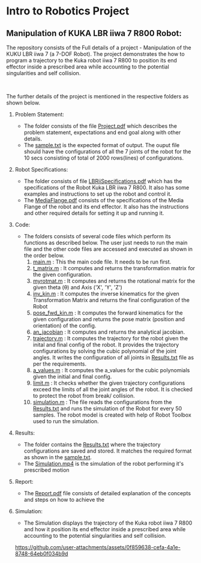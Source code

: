 # Intro to Robotics Project
## Manipulation of KUKA LBR iiwa 7 R800 Robot: 

The repository consists of the Full details of a project - Manipulation of the KUKU LBR iiwa 7 (a 7-DOF Robot). The project demonstrates the how to program a trajectory to the Kuka robot iiwa 7 R800 to position its end effector inside a prescribed area while accounting to the potential singularities and self collision.

<br>

The further details of the project is mentioned in the respective folders as shown below. 

1. Problem Statement: 
    - The folder consists of the file [Project.pdf](Problem_Statement/Project.pdf) which describes the problem statement, expectations and end goal along with other details. 
    - The [sample.txt](Problem_Statement/sample.txt) is the expected format of output. The ouput file should have the configurations of all the 7 joints of the robot for the 10 secs consisting of total of 2000 rows(lines) of configurations.

2. Robot Specifications:
    - The folder consists of file [LBRiiSpecifications.pdf](Robot_Specifications/LBRiiwaSpecifications.pdf) which has the specifications of the Robot Kuka LBR iiwa 7 R800. It also has some examples and instructions to set up the robot and control it.
    - The [MediaFlange.pdf](Robot_Specifications/MediaFlange.pdf) consists of the specifications of the Media Flange of the robot and its end effector. It also has the instructions and other required details for setting it up and running it.

3. Code: 
    <br>
    - The folders consists of several code files which perform its functions as described below. The user just needs to run the main file and the other code files are accessed and executed as shown in the order below.
        1. [main.m](Code/main.m) : This the main code file. It needs to be run first. 
        2. [t_matrix.m](Code/t_matrix.m) : It computes and returns the transformation matrix for the given configuration.
        3. [myrotmat.m](Code/myrotmat.m) : It computes and returns the rotational matrix for the given theta (θ) and Axis ('X', 'Y', 'Z')
        4. [inv_kin.m](Code/inv_kin.m) : It computes the inverse kinematics for the given Transformation Matrix and returns the final configuration of the Robot
        5. [pose_fwd_kin.m](Code/pose_fwd_kin.m) : It computes the forward kinematics for the given configuration and returns the pose matrix (position and orientation) of the config.
        6. [an_jacobian](Code/an_jacobian.m) : It computes and returns the analytical jacobian. 
        7. [trajectory.m](Code/trajectory.m) : It computes the trajectory for the robot given the inital and final config of the robot. It provides the trajectory configurations by solving the cubic polynomial of the joint angles. It writes the configuration of all joints in [Results.txt](Results/Results.txt) file as per the requirements. 
        8. [a_values.m](Code/a_values.m) : It computes the a_values for the cubic polynomials given the initial and final config. 
        9. [limit.m](Code/limit.m) : It checks whether the given trajectory configurations exceed the limits of all the joint angles of the robot. It is checked to protect the robot from break/ collision. 
        10. [simulation.m](Code/simulation.m) : The file reads the configurations from the [Results.txt](Results/Results.txt) and runs the simulation of the Robot for every 50 samples. The robot model is created with help of Robot Toolbox used to run the simulation. 

4. Results:
    - The folder contains the [Results.txt](Results/Results.txt) where the trajectory configurations are saved and stored. It matches the required format as shown in the [sample.txt](Problem_Statement/sample.txt). 
    - The [Simulation.mp4](Results/Simulation.mp4) is the simulation of the robot performing it's prescribed motion

5. Report:
    - The [Report.pdf](Report.pdf) file consists of detailed explanation of the concepts and steps on how to achieve the

6. Simulation:
    - The Simulation displays the trajectory of the Kuka robot iiwa 7 R800 and how it position its end effector inside a prescribed area while accounting to the potential singularities and self collision.

    https://github.com/user-attachments/assets/0f859638-cefa-4a1e-8748-64eb0f034b9d

    
